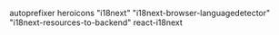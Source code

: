 autoprefixer heroicons  "i18next" "i18next-browser-languagedetector" "i18next-resources-to-backend" react-i18next